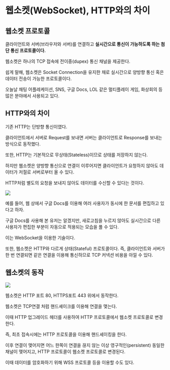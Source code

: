 # 웹소켓(WebSocket), HTTP와의 차이

## 웹소켓 프로토콜
클라이언트와 서버(브라우저와 서버)를 연결하고 **실시간으로 통신이 가능하도록 하는 첨단 통신 프로토콜이다.**
  
웹소켓은 하나의 TCP 접속에 전이중(dupex) 통신 채널을 제공한다.
  
쉽게 말해, 웹소켓은 Socket Connection을 유지한 채로 실시간으로 양방향 통신 혹은 데이터 전송이 가능한 프로토콜이다.
  
오늘날 채팅 어플레케이션, SNS, 구글 Docs, LOL 같은 멀티플레이 게임, 화상회의 등 많은 분야에서 사용되고 있다.

## HTTP와의 차이

기존 HTTP는 단방향 통신이였다. 
  
클라이언트에서 서버로 Request를 보내면 서버는 클라이언트로 Response를 보내는 방식으로 동작했다.
  
또한, HTTP는 기본적으로 무상태(Stateless)이므로 상태를 저장하지 않는다.
  
하지만 웹소켓은 양방향 통신으로 연결이 이루어지면 클라이언트가 요청하지 않아도 데이터가 저절로 서버로부터 올 수 있다.
  
HTTP처럼 별도의 요청을 보내지 않아도 데이터를 수신할 수 있다는 것이다.

![](https://img1.daumcdn.net/thumb/R1280x0/?scode=mtistory2&fname=https%3A%2F%2Fblog.kakaocdn.net%2Fdn%2FBCkpf%2Fbtr4fVn5KF1%2FTh5ZK8vN5wfKMZE4SwIs11%2Fimg.png)

예를 들어, 웹 상에서 구글 Docs를 이용해 여러 사용자가 동시에 한 문서를 편집하고 있다고 하자.
  
구글 Docs를 사용해 본 유저는 알겠지만, 새로고침을 누르지 않아도 실시간으로 다른 사용자가 편집한 부분이 자동으로 적용되는 모습을 풀 수 있다.
  
이는 WebSocket을 이용한 기술이다.
  
또한, 웹소켓은 HTTP와 다르게 상태(Stateful) 프로토콜이다. 즉, 클라이언트와 서버가 한 번 연결되면 같은 연결을 이용해 통신하므로 TCP 커넥션 비용을 아낄 수 있다.

## 웹소켓의 동작

![](https://img1.daumcdn.net/thumb/R1280x0/?scode=mtistory2&fname=https%3A%2F%2Fblog.kakaocdn.net%2Fdn%2FbAXq5j%2Fbtr4hmk7b8i%2FqYt4Dhq7ThXCxKJpSIKSzK%2Fimg.png)

웹소켓은 HTTP 포트 80, HTTPS포트 443 위에서 동작한다.
  
웹소켓은 TCP연결 처럼 핸드셰이크를 이용해 연결을 맺는다.
  
이때 HTTP 업그레이드 헤더를 사용하여 HTTP 프로토콜에서 웹소켓 프로토콜로 변경한다.
  
즉, 최초 접속시에는 HTTP 프로토콜을 이용해 핸드셰이킹을 한다.
  
이후 연결이 맺어지면 어느 한쪽이 연결을 끊지 않는 이상 영구적인(persistent) 동일한 채널이 맺어지고, HTTP 프로토콜이 웹소켓 프로토콜로 변경된다.
  
이때 데이터를 암호화하기 위해 WSS 프로토콜 등을 이용할 수도 있다.